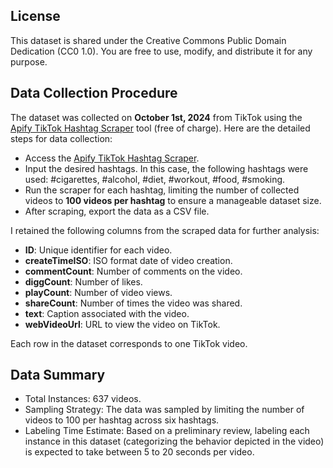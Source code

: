 
## License
This dataset is shared under the Creative Commons Public Domain Dedication (CC0 1.0). You are free to use, modify, and distribute it for any purpose.
  
## Data Collection Procedure
The dataset was collected on **October 1st, 2024** from TikTok using the [Apify TikTok Hashtag Scraper](https://console.apify.com/actors/f1ZeP0K58iwlqG2pY?addFromActorId=f1ZeP0K58iwlqG2pY) tool (free of charge). Here are the detailed steps for data collection:

- Access the [Apify TikTok Hashtag Scraper](https://console.apify.com/actors/f1ZeP0K58iwlqG2pY?addFromActorId=f1ZeP0K58iwlqG2pY).
- Input the desired hashtags. In this case, the following hashtags were used: #cigarettes, #alcohol, #diet, #workout, #food, #smoking.
- Run the scraper for each hashtag, limiting the number of collected videos to **100 videos per hashtag** to ensure a manageable dataset size.
- After scraping, export the data as a CSV file.
  
I retained the following columns from the scraped data for further analysis:

- **ID**: Unique identifier for each video.
- **createTimeISO**: ISO format date of video creation.
- **commentCount**: Number of comments on the video.
- **diggCount**: Number of likes.
- **playCount**: Number of video views.
- **shareCount**: Number of times the video was shared.
- **text**: Caption associated with the video.
- **webVideoUrl**: URL to view the video on TikTok. 
  
Each row in the dataset corresponds to one TikTok video.

## Data Summary
- Total Instances: 637 videos.
- Sampling Strategy: The data was sampled by limiting the number of videos to 100 per hashtag across six hashtags. 
- Labeling Time Estimate: Based on a preliminary review, labeling each instance in this dataset (categorizing the behavior depicted in the video) is expected to take between 5 to 20 seconds per video. 

